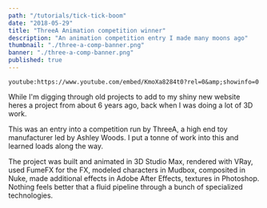 ```yaml
---
path: "/tutorials/tick-tick-boom"
date: "2018-05-29"
title: "ThreeA Animation competition winner"
description: "An animation competition entry I made many moons ago"
thumbnail: "./three-a-comp-banner.png"
banner: "./three-a-comp-banner.png"
published: true
---
```


`youtube:https://www.youtube.com/embed/KmoXa8284t0?rel=0&amp;showinfo=0`

While I'm digging through old projects to add to my shiny new website heres a project from about 6 years ago, back when I was doing a lot of 3D work.

This was an entry into a competition run by ThreeA, a high end toy manufacturer led by Ashley Woods. I put a tonne of work into this and learned loads along the way.

The project was built and animated in 3D Studio Max, rendered with VRay, used FumeFX for the FX, modeled characters in Mudbox, composited in Nuke, made additional effects in Adobe After Effects, textures in Photoshop. Nothing feels better that a fluid pipeline through a bunch of specialized technologies.
